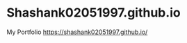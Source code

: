 # Shashank02051997.github.io
My Portfolio
<a href="https://shashank02051997.github.io/">https://shashank02051997.github.io/</a>
